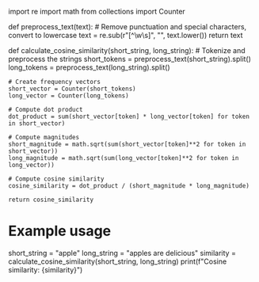 import re
import math
from collections import Counter

def preprocess_text(text):
    # Remove punctuation and special characters, convert to lowercase
    text = re.sub(r"[^\w\s]", "", text.lower())
    return text

def calculate_cosine_similarity(short_string, long_string):
    # Tokenize and preprocess the strings
    short_tokens = preprocess_text(short_string).split()
    long_tokens = preprocess_text(long_string).split()

    # Create frequency vectors
    short_vector = Counter(short_tokens)
    long_vector = Counter(long_tokens)

    # Compute dot product
    dot_product = sum(short_vector[token] * long_vector[token] for token in short_vector)

    # Compute magnitudes
    short_magnitude = math.sqrt(sum(short_vector[token]**2 for token in short_vector))
    long_magnitude = math.sqrt(sum(long_vector[token]**2 for token in long_vector))

    # Compute cosine similarity
    cosine_similarity = dot_product / (short_magnitude * long_magnitude)

    return cosine_similarity

# Example usage
short_string = "apple"
long_string = "apples are delicious"
similarity = calculate_cosine_similarity(short_string, long_string)
print(f"Cosine similarity: {similarity}")
